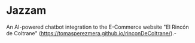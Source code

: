 # Jazzam
An AI-powered chatbot integration to the E-Commerce website "El Rincón de Coltrane" (https://tomasperezmera.github.io/rinconDeColtrane/).-
